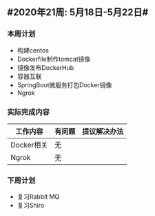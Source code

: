 ## #2020年21周: 5月18日-5月22日#

### 本周计划

*  构建centos
*  Dockerfile制作tomcat镜像
*  镜像发布DockerHub
*  容器互联
*  SpringBoot微服务打包Docker镜像
*  Ngrok

### 实际完成内容

| 工作内容   | 有问题 | 提议解决办法 |
| ---------- | ------ | ------------ |
| Docker相关 | 无     |              |
| Ngrok      | 无     |              |

### 下周计划

* 复习Rabbit MQ 
* 复习Shiro

